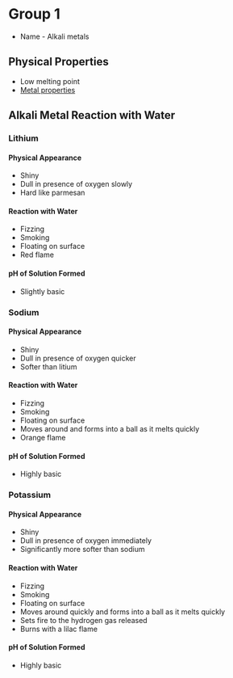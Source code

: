 # Group 1

- Name - Alkali metals

## Physical Properties

- Low melting point
- [Metal properties](../bonding/metallic_bonding.md/#properties-of-a-metal)


## Alkali Metal Reaction with Water

### Lithium

#### Physical Appearance

- Shiny
- Dull in presence of oxygen slowly
- Hard like parmesan

#### Reaction with Water

- Fizzing
- Smoking
- Floating on surface
- Red flame

#### pH of Solution Formed

- Slightly basic

### Sodium

#### Physical Appearance

- Shiny
- Dull in presence of oxygen quicker
- Softer than litium

#### Reaction with Water

- Fizzing
- Smoking
- Floating on surface
- Moves around and forms into a ball as it melts quickly
- Orange flame

#### pH of Solution Formed

- Highly basic

### Potassium

#### Physical Appearance

- Shiny
- Dull in presence of oxygen immediately
- Significantly more softer than sodium

#### Reaction with Water

- Fizzing
- Smoking
- Floating on surface
- Moves around quickly and forms into a ball as it melts quickly
- Sets fire to the hydrogen gas released
- Burns with a lilac flame

#### pH of Solution Formed

- Highly basic
